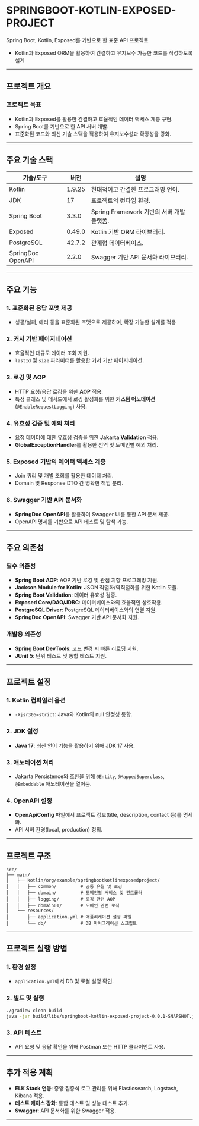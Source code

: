 
# SPRINGBOOT-KOTLIN-EXPOSED-PROJECT

Spring Boot, Kotlin, Exposed를 기반으로 한 표준 API 프로젝트
- Kotlin과 Exposed ORM을 활용하여 간결하고 유지보수 가능한 코드를 작성하도록 설계

---

## 프로젝트 개요

### 프로젝트 목표
- Kotlin과 Exposed를 활용한 간결하고 효율적인 데이터 액세스 계층 구현.
- Spring Boot를 기반으로 한 API 서버 개발.
- 표준화된 코드와 최신 기술 스택을 적용하여 유지보수성과 확장성을 강화.

---

## 주요 기술 스택

| **기술/도구** | **버전** | **설명**                                |
|---------------|--------|----------------------------------------|
| Kotlin        | 1.9.25 | 현대적이고 간결한 프로그래밍 언어.      |
| JDK           | 17     | 프로젝트의 런타임 환경.                |
| Spring Boot   | 3.3.0  | Spring Framework 기반의 서버 개발 플랫폼.|
| Exposed       | 0.49.0 | Kotlin 기반 ORM 라이브러리.            |
| PostgreSQL    | 42.7.2 | 관계형 데이터베이스.                    |
| SpringDoc OpenAPI | 2.2.0 | Swagger 기반 API 문서화 라이브러리.   |

---

## 주요 기능

### 1. 표준화된 응답 포맷 제공
- 성공/실패, 에러 등을 표준화된 포맷으로 제공하며, 확장 가능한 설계를 적용

### 2. 커서 기반 페이지네이션
- 효율적인 대규모 데이터 조회 지원.
- `lastId` 및 `size` 파라미터를 활용한 커서 기반 페이지네이션.

### 3. 로깅 및 AOP
- HTTP 요청/응답 로깅을 위한 **AOP** 적용.
- 특정 클래스 및 메서드에서 로깅 활성화를 위한 **커스텀 어노테이션**(`@EnableRequestLogging`) 사용.

### 4. 유효성 검증 및 예외 처리
- 요청 데이터에 대한 유효성 검증을 위한 **Jakarta Validation** 적용.
- **GlobalExceptionHandler**를 활용한 전역 및 도메인별 예외 처리.

### 5. Exposed 기반의 데이터 액세스 계층
- Join 쿼리 및 개별 조회를 활용한 데이터 처리.
- Domain 및 Response DTO 간 명확한 책임 분리.

### 6. Swagger 기반 API 문서화
- **SpringDoc OpenAPI**를 활용하여 Swagger UI를 통한 API 문서 제공.
- OpenAPI 명세를 기반으로 API 테스트 및 탐색 가능.

---

## 주요 의존성

### 필수 의존성
- **Spring Boot AOP**: AOP 기반 로깅 및 관점 지향 프로그래밍 지원.
- **Jackson Module for Kotlin**: JSON 직렬화/역직렬화를 위한 Kotlin 모듈.
- **Spring Boot Validation**: 데이터 유효성 검증.
- **Exposed Core/DAO/JDBC**: 데이터베이스와의 효율적인 상호작용.
- **PostgreSQL Driver**: PostgreSQL 데이터베이스와의 연결 지원.
- **SpringDoc OpenAPI**: Swagger 기반 API 문서화 지원.

### 개발용 의존성
- **Spring Boot DevTools**: 코드 변경 시 빠른 리로딩 지원.
- **JUnit 5**: 단위 테스트 및 통합 테스트 지원.

---

## 프로젝트 설정

### 1. Kotlin 컴파일러 옵션
- `-Xjsr305=strict`: Java와 Kotlin의 null 안정성 통합.

### 2. JDK 설정
- **Java 17**: 최신 언어 기능을 활용하기 위해 JDK 17 사용.

### 3. 애노테이션 처리
- Jakarta Persistence와 호환을 위해 `@Entity`, `@MappedSuperclass`, `@Embeddable` 애노테이션을 열어둠.

### 4. OpenAPI 설정
- **OpenApiConfig** 파일에서 프로젝트 정보(title, description, contact 등)를 명세화.
- API 서버 환경(local, production) 정의.

---

## 프로젝트 구조

```
src/
├── main/
│   ├── kotlin/org/example/springbootkotlinexposedproject/
│   │   ├── common/         # 공통 유틸 및 로깅
│   │   ├── domain/         # 도메인별 서비스 및 컨트롤러
│   │   ├── logging/        # 로깅 관련 AOP
│   │   ├── domain01/       # 도메인 관련 로직
│   └── resources/
│       ├── application.yml # 애플리케이션 설정 파일
│       └── db/             # DB 마이그레이션 스크립트
```

---

## 프로젝트 실행 방법

### 1. 환경 설정
- `application.yml`에서 DB 및 로컬 설정 확인.

### 2. 빌드 및 실행
```bash
./gradlew clean build
java -jar build/libs/springboot-kotlin-exposed-project-0.0.1-SNAPSHOT.jar
```

### 3. API 테스트
- API 요청 및 응답 확인을 위해 Postman 또는 HTTP 클라이언트 사용.

---

## 추가 적용 계획
- **ELK Stack 연동**: 중앙 집중식 로그 관리를 위해 Elasticsearch, Logstash, Kibana 적용.
- **테스트 케이스 강화**: 통합 테스트 및 성능 테스트 추가.
- **Swagger**: API 문서화를 위한 Swagger 적용.

---